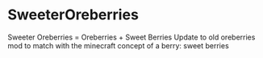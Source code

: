 # SweeterOreberries
 Sweeter Oreberries = Oreberries + Sweet Berries  Update to old oreberries mod to match with the minecraft concept of a berry: sweet berries
